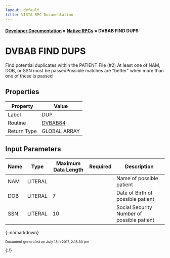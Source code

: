 ```yaml
---
layout: default
title: VISTA RPC Documentation
---
```


#### [Developer Documentation](../index) &#187; [Native RPCs](TableOfContents) &#187; DVBAB FIND DUPS<br/>
# DVBAB FIND DUPS

Find potential duplicates within the PATIENT File (#2) At least one of NAM, DOB, or SSN must be passedPossible matches are "better" when more than one of these is passed

## Properties

Property | Value
--- | ---
Label | DUP
Routine | [DVBAB84](http://code.osehra.org/dox/Routine_DVBAB84_source.html)
Return Type | GLOBAL ARRAY


## Input Parameters

Name | Type | Maximum Data Length | Required | Description
--- | --- | --- | --- | ---
NAM | LITERAL |  |  | Name of possible patient
DOB | LITERAL | 7 |  | Date of Birth of possible patient
SSN | LITERAL | 10 |  | Social Security Number of possible patient



{::nomarkdown} <br/><p style="font-size: 11px">Document generated on July 13th 2017, 2:13:30 pm</p>{:/}
